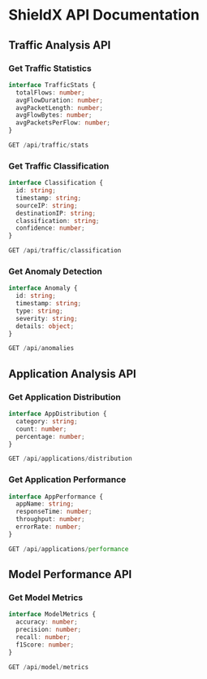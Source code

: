 # ShieldX API Documentation

## Traffic Analysis API

### Get Traffic Statistics
```typescript
interface TrafficStats {
  totalFlows: number;
  avgFlowDuration: number;
  avgPacketLength: number;
  avgFlowBytes: number;
  avgPacketsPerFlow: number;
}

GET /api/traffic/stats
```

### Get Traffic Classification
```typescript
interface Classification {
  id: string;
  timestamp: string;
  sourceIP: string;
  destinationIP: string;
  classification: string;
  confidence: number;
}

GET /api/traffic/classification
```

### Get Anomaly Detection
```typescript
interface Anomaly {
  id: string;
  timestamp: string;
  type: string;
  severity: string;
  details: object;
}

GET /api/anomalies
```

## Application Analysis API

### Get Application Distribution
```typescript
interface AppDistribution {
  category: string;
  count: number;
  percentage: number;
}

GET /api/applications/distribution
```

### Get Application Performance
```typescript
interface AppPerformance {
  appName: string;
  responseTime: number;
  throughput: number;
  errorRate: number;
}

GET /api/applications/performance
```

## Model Performance API

### Get Model Metrics
```typescript
interface ModelMetrics {
  accuracy: number;
  precision: number;
  recall: number;
  f1Score: number;
}

GET /api/model/metrics
```